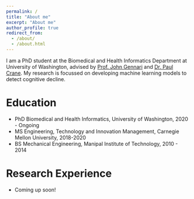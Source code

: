 ```yaml
---
permalink: /
title: "About me"
excerpt: "About me"
author_profile: true
redirect_from: 
  - /about/
  - /about.html
---
```


I am a PhD student at the Biomedical and Health Informatics Department at University of Washington, advised by [Prof. John Gennari](http://faculty.washington.edu/gennari/) and [Dr. Paul Crane](https://depts.washington.edu/mbwc/about/profile/paul-crane). My research is focussed on developing machine learning models to detect cognitive decline.

Education 
======

* PhD Biomedical and Health Informatics, University of Washington, 2020 - Ongoing 
* MS Engineering, Technology and Innovation Management, Carnegie Mellon University, 2018-2020 
* BS Mechanical Engineering, Manipal Institute of Technology, 2010 - 2014


Research Experience 
======

* Coming up soon!